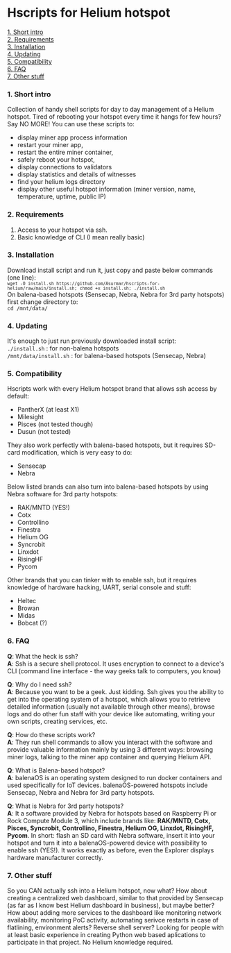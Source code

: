 # Hscripts for Helium hotspot
[1. Short intro](#1-short-intro)  
[2. Requirements](#2-requirements)  
[3. Installation](#3-installation)  
[4. Updating](#4-updating)  
[5. Compatibility](#5-compatibility)  
[6. FAQ](#6-faq)  
[7. Other stuff](#7-other-stuff)  

### 1. Short intro
Collection of handy shell scripts for day to day management of a Helium hotspot. Tired of rebooting your hotspot every time it hangs for few hours? Say NO MORE! You can use these scripts to:
- display miner app process information
- restart your miner app,
- restart the entire miner container,
- safely reboot your hotspot,
- display connections to validators
- display statistics and details of witnesses
- find your helium logs directory
- display other useful hotspot information (miner version, name, temperature, uptime, public IP)

### 2. Requirements
1. Access to your hotspot via ssh.
2. Basic knowledge of CLI (I mean really basic)

### 3. Installation
Download install script and run it, just copy and paste below commands (one line):  
<sub>`wget -O install.sh https://github.com/Asurmar/hscripts-for-helium/raw/main/install.sh; chmod +x install.sh; ./install.sh`</sub>  
On balena-based hotspots (Sensecap, Nebra, Nebra for 3rd party hotspots) first change directory to:  
`cd /mnt/data/`

### 4. Updating 
It's enough to just run previously downloaded install script:  
`./install.sh` : for non-balena hotspots  
`/mnt/data/install.sh` : for balena-based hotspots (Sensecap, Nebra)  

### 5. Compatibility
Hscripts work with every Helium hotspot brand that allows ssh access by default:
- PantherX (at least X1)
- Milesight
- Pisces (not tested though)
- Dusun (not tested)

They also work perfectly with balena-based hotspots, but it requires SD-card modification, which is very easy to do:
- Sensecap
- Nebra

Below listed brands can also turn into balena-based hotspots by using Nebra software for 3rd party hotspots:
- RAK/MNTD (YES!)  
- Cotx
- Controllino
- Finestra
- Helium OG
- Syncrobit
- Linxdot
- RisingHF
- Pycom

Other brands that you can tinker with to enable ssh, but it requires knowledge of hardware hacking, UART, serial console and stuff:
- Heltec
- Browan
- Midas
- Bobcat (?)

### 6. FAQ
**Q**: What the heck is ssh?  
**A**: Ssh is a secure shell protocol. It uses encryption to connect to a device's CLI (command line interface - the way geeks talk to computers, you know)

**Q**: Why do I need ssh?  
**A**: Because you want to be a geek. Just kidding. Ssh gives you the ability to get into the operating system of a hotspot, which allows you to retrieve detailed information (usually not available through other means), browse logs and do other fun staff with your device like automating, writing your own scripts, creating services, etc.

**Q**: How do these scripts work?  
**A**: They run shell commands to allow you interact with the software and provide valuable information mainly by using 3 different ways: browsing miner logs, talking to the miner app container and querying Helium API.

**Q**: What is Balena-based hotspot?  
**A**: balenaOS is an operating system designed to run docker containers and used specifically for IoT devices. balenaOS-powered hotspots include Sensecap, Nebra and Nebra for 3rd party hotspots.

**Q**: What is Nebra for 3rd party hotspots?  
**A**: It a software provided by Nebra for hotspots based on Raspberry Pi or Rock Compute Module 3, which include brands like: **RAK/MNTD, Cotx, Pisces, Syncrobit, Controllino, Finestra, Helium OG, Linxdot, RisingHF, Pycom**. In short: flash an SD card with Nebra software, insert it into your hotspot and turn it into a balenaOS-powered device with possibility to enable ssh (YES!). It works exactly as before, even the Explorer displays hardware manufacturer correctly.

### 7. Other stuff
So you CAN actually ssh into a Helium hotspot, now what? How about creating a centralized web dashboard, similar to that provided by Sensecap (as far as I know best Helium dashboard in business), but maybe better? How about adding more services to the dashboard like monitoring network availability, monitoring PoC activity, automating serivce restarts in case of flatlining, environment alerts? Reverse shell server? Looking for people with at least basic experience in creating Python web based aplications to participate in that project. No Helium knowledge required.
